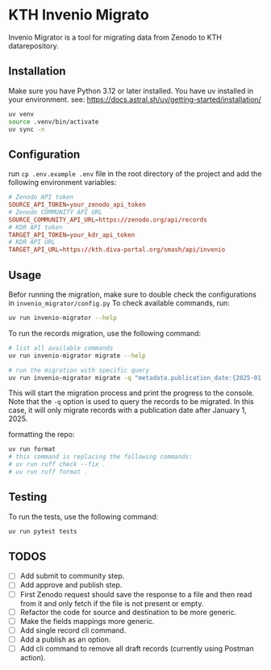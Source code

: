 # KTH Invenio Migrato

Invenio Migrator is a tool for migrating data from Zenodo to KTH datarepository.

## Installation
Make sure you have Python 3.12 or later installed.
You have uv installed in your environment. see: https://docs.astral.sh/uv/getting-started/installation/

```bash
uv venv
source .venv/bin/activate
uv sync -n
```

## Configuration

run `cp .env.example .env` file in the root directory of the project and add the following environment variables:

```toml
# Zenodo API token
SOURCE_API_TOKEN=your_zenodo_api_token
# Zenodo COMMUNITY API URL
SOURCE_COMMUNITY_API_URL=https://zenodo.org/api/records
# KDR API token
TARGET_API_TOKEN=your_kdr_api_token
# KDR API URL
TARGET_API_URL=https://kth.diva-portal.org/smash/api/invenio
```

## Usage

Befor running the migration, make sure to double check the configurations in `invenio_migrator/config.py`
To check available commands, run:

```bash
uv run invenio-migrator --help
```
To run the records migration, use the following command:

```bash
# list all available commands
uv run invenio-migrator migrate --help

# run the migration with specific query
uv run invenio-migrator migrate -q "metadata.publication_date:{2025-01-01 TO *}" -d
```
This will start the migration process and print the progress to the console.
Note that the `-q` option is used to query the records to be migrated. In this case, it will only migrate records with a publication date after January 1, 2025.


formatting the repo:

```bash
uv run format
# this command is replacing the following commands:
# uv run ruff check --fix .
# uv run ruff format .
```

## Testing
To run the tests, use the following command:

```bash
uv run pytest tests
```


## TODOS
- [ ] Add submit to community step.
- [ ] Add approve and publish step.
- [ ] First Zenodo request should save the response to a file and then read from it and only fetch if the file is not present or empty.
- [ ] Refactor the code for source and destination to be more generic.
- [ ] Make the fields mappings more generic.
- [ ] Add single record cli command.
- [ ] Add a publish as an option.
- [ ] Add cli command to remove all draft records (currently using Postman action).
